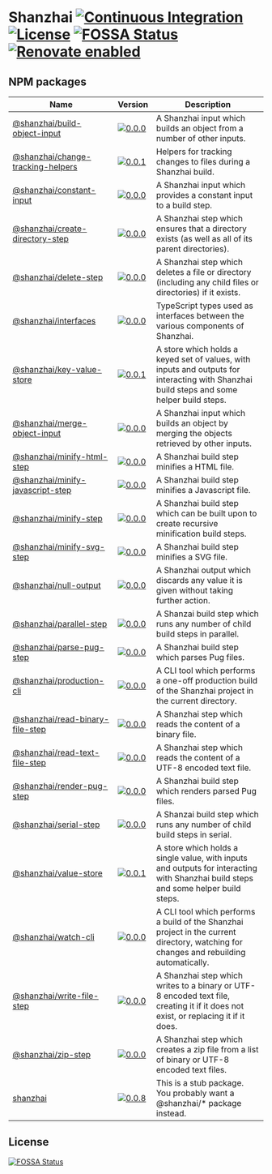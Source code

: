 # Shanzhai [![Continuous Integration](https://github.com/jameswilddev/shanzhai/workflows/Continuous%20Integration/badge.svg)](https://github.com/jameswilddev/shanzhai/actions) [![License](https://img.shields.io/github/license/jameswilddev/shanzhai.svg)](https://github.com/jameswilddev/shanzhai/blob/master/license) [![FOSSA Status](https://app.fossa.io/api/projects/git%2Bgithub.com%2Fjameswilddev%2Fshanzhai.svg?type=shield)](https://app.fossa.io/projects/git%2Bgithub.com%2Fjameswilddev%2Fshanzhai?ref=badge_shield) [![Renovate enabled](https://img.shields.io/badge/renovate-enabled-brightgreen.svg)](https://renovatebot.com/)

## NPM packages

Name                                                                   | Version                                                                                                                                         | Description                                                                                                                              
---------------------------------------------------------------------- | ----------------------------------------------------------------------------------------------------------------------------------------------- | -----------------------------------------------------------------------------------------------------------------------------------------
[@shanzhai/build-object-input](@shanzhai/build-object-input)           | [![0.0.0](https://img.shields.io/npm/v/@shanzhai/build-object-input.svg)](https://www.npmjs.com/package/@shanzhai/build-object-input)           | A Shanzhai input which builds an object from a number of other inputs.                                                                   
[@shanzhai/change-tracking-helpers](@shanzhai/change-tracking-helpers) | [![0.0.1](https://img.shields.io/npm/v/@shanzhai/change-tracking-helpers.svg)](https://www.npmjs.com/package/@shanzhai/change-tracking-helpers) | Helpers for tracking changes to files during a Shanzhai build.                                                                           
[@shanzhai/constant-input](@shanzhai/constant-input)                   | [![0.0.0](https://img.shields.io/npm/v/@shanzhai/constant-input.svg)](https://www.npmjs.com/package/@shanzhai/constant-input)                   | A Shanzhai input which provides a constant input to a build step.                                                                        
[@shanzhai/create-directory-step](@shanzhai/create-directory-step)     | [![0.0.0](https://img.shields.io/npm/v/@shanzhai/create-directory-step.svg)](https://www.npmjs.com/package/@shanzhai/create-directory-step)     | A Shanzhai step which ensures that a directory exists (as well as all of its parent directories).                                        
[@shanzhai/delete-step](@shanzhai/delete-step)                         | [![0.0.0](https://img.shields.io/npm/v/@shanzhai/delete-step.svg)](https://www.npmjs.com/package/@shanzhai/delete-step)                         | A Shanzhai step which deletes a file or directory (including any child files or directories) if it exists.                               
[@shanzhai/interfaces](@shanzhai/interfaces)                           | [![0.0.0](https://img.shields.io/npm/v/@shanzhai/interfaces.svg)](https://www.npmjs.com/package/@shanzhai/interfaces)                           | TypeScript types used as interfaces between the various components of Shanzhai.                                                          
[@shanzhai/key-value-store](@shanzhai/key-value-store)                 | [![0.0.1](https://img.shields.io/npm/v/@shanzhai/key-value-store.svg)](https://www.npmjs.com/package/@shanzhai/key-value-store)                 | A store which holds a keyed set of values, with inputs and outputs for interacting with Shanzhai build steps and some helper build steps.
[@shanzhai/merge-object-input](@shanzhai/merge-object-input)           | [![0.0.0](https://img.shields.io/npm/v/@shanzhai/merge-object-input.svg)](https://www.npmjs.com/package/@shanzhai/merge-object-input)           | A Shanzhai input which builds an object by merging the objects retrieved by other inputs.                                                
[@shanzhai/minify-html-step](@shanzhai/minify-html-step)               | [![0.0.0](https://img.shields.io/npm/v/@shanzhai/minify-html-step.svg)](https://www.npmjs.com/package/@shanzhai/minify-html-step)               | A Shanzhai build step minifies a HTML file.                                                                                              
[@shanzhai/minify-javascript-step](@shanzhai/minify-javascript-step)   | [![0.0.0](https://img.shields.io/npm/v/@shanzhai/minify-javascript-step.svg)](https://www.npmjs.com/package/@shanzhai/minify-javascript-step)   | A Shanzhai build step minifies a Javascript file.                                                                                        
[@shanzhai/minify-step](@shanzhai/minify-step)                         | [![0.0.0](https://img.shields.io/npm/v/@shanzhai/minify-step.svg)](https://www.npmjs.com/package/@shanzhai/minify-step)                         | A Shanzhai build step which can be built upon to create recursive minification build steps.                                              
[@shanzhai/minify-svg-step](@shanzhai/minify-svg-step)                 | [![0.0.0](https://img.shields.io/npm/v/@shanzhai/minify-svg-step.svg)](https://www.npmjs.com/package/@shanzhai/minify-svg-step)                 | A Shanzhai build step minifies a SVG file.                                                                                               
[@shanzhai/null-output](@shanzhai/null-output)                         | [![0.0.0](https://img.shields.io/npm/v/@shanzhai/null-output.svg)](https://www.npmjs.com/package/@shanzhai/null-output)                         | A Shanzhai output which discards any value it is given without taking further action.                                                    
[@shanzhai/parallel-step](@shanzhai/parallel-step)                     | [![0.0.0](https://img.shields.io/npm/v/@shanzhai/parallel-step.svg)](https://www.npmjs.com/package/@shanzhai/parallel-step)                     | A Shanzai build step which runs any number of child build steps in parallel.                                                             
[@shanzhai/parse-pug-step](@shanzhai/parse-pug-step)                   | [![0.0.0](https://img.shields.io/npm/v/@shanzhai/parse-pug-step.svg)](https://www.npmjs.com/package/@shanzhai/parse-pug-step)                   | A Shanzhai build step which parses Pug files.                                                                                            
[@shanzhai/production-cli](@shanzhai/production-cli)                   | [![0.0.0](https://img.shields.io/npm/v/@shanzhai/production-cli.svg)](https://www.npmjs.com/package/@shanzhai/production-cli)                   | A CLI tool which performs a one-off production build of the Shanzhai project in the current directory.                                   
[@shanzhai/read-binary-file-step](@shanzhai/read-binary-file-step)     | [![0.0.0](https://img.shields.io/npm/v/@shanzhai/read-binary-file-step.svg)](https://www.npmjs.com/package/@shanzhai/read-binary-file-step)     | A Shanzhai step which reads the content of a binary file.                                                                                
[@shanzhai/read-text-file-step](@shanzhai/read-text-file-step)         | [![0.0.0](https://img.shields.io/npm/v/@shanzhai/read-text-file-step.svg)](https://www.npmjs.com/package/@shanzhai/read-text-file-step)         | A Shanzhai step which reads the content of a UTF-8 encoded text file.                                                                    
[@shanzhai/render-pug-step](@shanzhai/render-pug-step)                 | [![0.0.0](https://img.shields.io/npm/v/@shanzhai/render-pug-step.svg)](https://www.npmjs.com/package/@shanzhai/render-pug-step)                 | A Shanzhai build step which renders parsed Pug files.                                                                                    
[@shanzhai/serial-step](@shanzhai/serial-step)                         | [![0.0.0](https://img.shields.io/npm/v/@shanzhai/serial-step.svg)](https://www.npmjs.com/package/@shanzhai/serial-step)                         | A Shanzai build step which runs any number of child build steps in serial.                                                               
[@shanzhai/value-store](@shanzhai/value-store)                         | [![0.0.1](https://img.shields.io/npm/v/@shanzhai/value-store.svg)](https://www.npmjs.com/package/@shanzhai/value-store)                         | A store which holds a single value, with inputs and outputs for interacting with Shanzhai build steps and some helper build steps.       
[@shanzhai/watch-cli](@shanzhai/watch-cli)                             | [![0.0.0](https://img.shields.io/npm/v/@shanzhai/watch-cli.svg)](https://www.npmjs.com/package/@shanzhai/watch-cli)                             | A CLI tool which performs a build of the Shanzhai project in the current directory, watching for changes and rebuilding automatically.   
[@shanzhai/write-file-step](@shanzhai/write-file-step)                 | [![0.0.0](https://img.shields.io/npm/v/@shanzhai/write-file-step.svg)](https://www.npmjs.com/package/@shanzhai/write-file-step)                 | A Shanzhai step which writes to a binary or UTF-8 encoded text file, creating it if it does not exist, or replacing it if it does.       
[@shanzhai/zip-step](@shanzhai/zip-step)                               | [![0.0.0](https://img.shields.io/npm/v/@shanzhai/zip-step.svg)](https://www.npmjs.com/package/@shanzhai/zip-step)                               | A Shanzhai step which creates a zip file from a list of binary or UTF-8 encoded text files.                                              
[shanzhai](shanzhai)                                                   | [![0.0.8](https://img.shields.io/npm/v/shanzhai.svg)](https://www.npmjs.com/package/shanzhai)                                                   | This is a stub package.  You probably want a @shanzhai/* package instead.                                                                

## License

[![FOSSA Status](https://app.fossa.io/api/projects/git%2Bgithub.com%2Fjameswilddev%2Fshanzhai.svg?type=large)](https://app.fossa.io/projects/git%2Bgithub.com%2Fjameswilddev%2Fshanzhai?ref=badge_large)
